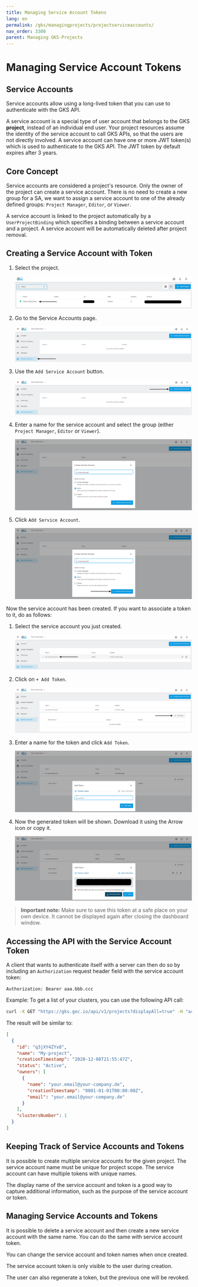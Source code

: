 ```yaml
---
title: Managing Service Account Tokens
lang: en
permalink: /gks/managingprojects/projectserviceaccounts/
nav_order: 3300
parent: Managing GKS-Projects
---
```

# Managing Service Account Tokens

## Service Accounts

Service accounts allow using a long-lived token that you can use to authenticate with the GKS API.

A service account is a special type of user account that belongs to the GKS **project**, instead of an individual
end user. Your project resources assume the identity of the service account to call GKS APIs, so that the users
are not directly involved. A service account can have one or more JWT token(s) which is used to authenticate to the
GKS API. The JWT token by default expires after 3 years.

## Core Concept

Service accounts are considered a project's resource. Only the owner of the project can create a service account.
There is no need to create a new group for a SA, we want to assign a service account to one of the already defined groups:
`Project Manager`, `Editor`, or `Viewer`.

A service account is linked to the project automatically by a `UserProjectBinding` which specifies a binding between a
service account and a project. A service account will be automatically deleted after project removal.

## Creating a Service Account with Token

1. Select the project.

    ![SA-Projects](sa-projects.png)

1. Go to the Service Accounts page.

    ![ServiceAccounts](sa-serviceaccounts.png)

1. Use the `Add Service Account` button.

    ![SA-Add](sa-add.png)

1. Enter a name for the service account and select the group (either `Project Manager`, `Editor` or `Viewer`).

    ![SA-Name](sa-name.png)

1. Click `Add Service Account`.

    ![SA-Add-SA](sa-add-sa.png)

Now the service account has been created. If you want to associate a token to it, do as follows:

1. Select the service account you just created.

    ![SA-Select](sa-select.png)

1. Click on `+ Add Token`.

    ![SA-Add-Token](sa-add-token.png)

1. Enter a name for the token and click `Add Token`.

    ![SA-Tokenname](sa-tokenname.png)

1. Now the generated token will be shown. Download it using the Arrow icon or copy it.

    ![SA-Tokenshown](sa-tokenshown.png)

 > **Important note:** Make sure to save this token at a safe place on your own device. It cannot be displayed again after closing the dashboard window.

## Accessing the API with the Service Account Token

A client that wants to authenticate itself with a server can then do so by including an `Authorization` request header
field with the service account token:

```HTTP
Authorization: Bearer aaa.bbb.ccc
```

Example: To get a list of your clusters, you can use the following API call:

```bash
curl -X GET "https://gks.gec.io/api/v1/projects?displayAll=true" -H "accept: application/json" -H "authorization: Bearer eyJhbXxXXxXxX..."  | jq
```

The result will be similar to:

```json
[
  {
    "id": "q3jXY4ZYx8",
    "name": "My-project",
    "creationTimestamp": "2020-12-08T21:55:47Z",
    "status": "Active",
    "owners": [
      {
        "name": "your.email@your-company.de",
        "creationTimestamp": "0001-01-01T00:00:00Z",
        "email": "your.email@your-company.de"
      }
    ],
    "clustersNumber": 1
  }
]
```

## Keeping Track of Service Accounts and Tokens

It is possible to create multiple service accounts for the given project. The service account name must be unique for
project scope. The service account can have multiple tokens with unique names.

The display name of the service account and token is a good way to capture additional information, such as the purpose of
the service account or token.

## Managing Service Accounts and Tokens

It is possible to delete a service account and then create a new service account with the same name. You can do the same
with service account token.

You can change the service account and token names when once created.

The service account token is only visible to the user during creation.

The user can also regenerate a token, but the previous one will be revoked.
